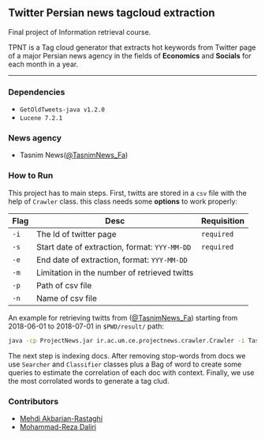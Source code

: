 ## Twitter Persian news tagcloud extraction

Final project of Information retrieval course.

TPNT is a Tag cloud generator that extracts hot keywords from Twitter page of a major Persian news agency in the fields of **Economics** and **Socials** for each month in a year.

---

### Dependencies

*   `GetOldTweets-java v1.2.0`
*   `Lucene 7.2.1`

### News agency
 
*   Tasnim News([@TasnimNews_Fa](https://twitter.com/tasnimnews_fa))

### How to Run

This project has to main steps. First, twitts are stored in a `csv` file with the help of `Crawler` class. this class needs some **options** to work properly:

Flag | Desc | Requisition
------------ | ------------- | -------------
`-i` | The Id of twitter page | `required`
`-s` | Start date of extraction, format: `YYY-MM-DD` | `required` 
`-e` | End date of extraction, format: `YYY-MM-DD` | 
`-m` | Limitation in the number of retrieved twitts |
`-p` | Path of csv file |
`-n` | Name of csv file |

An example for retrieving twitts from ([@TasnimNews_Fa](https://twitter.com/tasnimnews_fa)) starting from 2018-06-01 to 2018-07-01 in `$PWD/result/` path:

```bash
java -cp ProjectNews.jar ir.ac.um.ce.projectnews.crawler.Crawler -i Tasnimnews_Fa -s 2018-06-01 -e 2018-07-01 -p result/
```

The next step is indexing docs. After removing stop-words from docs we use `Searcher` and `Classifier` classes plus a Bag of word to create some queries to estimate the correlation of each doc with context. Finally, we use the most corrolated words to generate a tag clud.

### Contributors

*   [Mehdi Akbarian-Rastaghi](https://github.com/makbn)
*   [Mohammad-Reza Daliri](https://github.com/mrdaliri)
